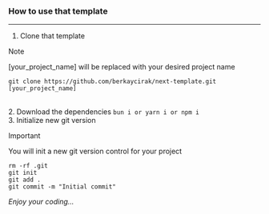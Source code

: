 ### How to use that template

---

1. Clone that template

> [!NOTE]
> [your_project_name] will be replaced with your desired project name

`git clone https://github.com/berkaycirak/next-template.git [your_project_name] `

<br> 2. Download the dependencies
`bun i or yarn i or npm i`
<br> 3. Initialize new git version

> [!IMPORTANT]
> You will init a new git version control for your project

```
rm -rf .git
git init
git add .
git commit -m "Initial commit"
```

_Enjoy your coding..._
